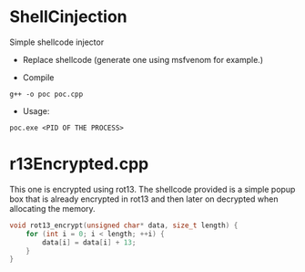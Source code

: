 # ShellCinjection
Simple shellcode injector

- Replace shellcode (generate one using msfvenom for example.)

- Compile
```
g++ -o poc poc.cpp
```

- Usage:
```
poc.exe <PID OF THE PROCESS>
```

# r13Encrypted.cpp
This one is encrypted using rot13. The shellcode provided is a simple popup box that is already encrypted in rot13 and then later on decrypted when allocating the memory.
```cpp
void rot13_encrypt(unsigned char* data, size_t length) {
    for (int i = 0; i < length; ++i) {
        data[i] = data[i] + 13;
    }
}
```
